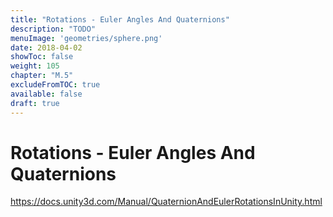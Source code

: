 ```yaml
---
title: "Rotations - Euler Angles And Quaternions"
description: "TODO"
menuImage: 'geometries/sphere.png'
date: 2018-04-02
showToc: false
weight: 105
chapter: "M.5"
excludeFromTOC: true
available: false
draft: true
---
```


# Rotations - Euler Angles And Quaternions


https://docs.unity3d.com/Manual/QuaternionAndEulerRotationsInUnity.html